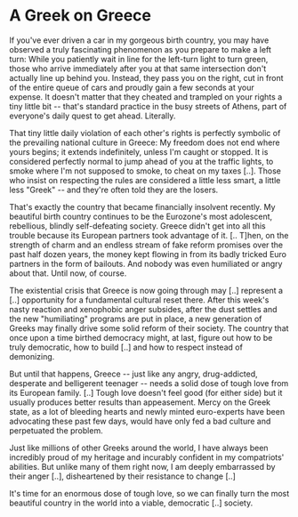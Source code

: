 # A Greek on Greece

If you've ever driven a car in my gorgeous birth country, you may have observed a truly fascinating phenomenon as you prepare to make a left turn: While you patiently wait in line for the left-turn light to turn green, those who arrive immediately after you at that same intersection don't actually line up behind you. Instead, they pass you on the right, cut in front of the entire queue of cars and proudly gain a few seconds at your expense. It doesn't matter that they cheated and trampled on your rights a tiny little bit -- that's standard practice in the busy streets of Athens, part of everyone's daily quest to get ahead. Literally.

That tiny little daily violation of each other's rights is perfectly symbolic of the prevailing national culture in Greece: My freedom does not end where yours begins; it extends indefinitely, unless I'm caught or stopped. It is considered perfectly normal to jump ahead of you at the traffic lights, to smoke where I'm not supposed to smoke, to cheat on my taxes [..]. Those who insist on respecting the rules are considered a little less smart, a little less "Greek" -- and they're often told they are the losers.

That's exactly the country that became financially insolvent recently. My beautiful birth country continues to be the Eurozone's most adolescent, rebellious, blindly self-defeating society. Greece didn't get into all this trouble because its European partners took advantage of it. [.. T]hen, on the strength of charm and an endless stream of fake reform promises over the past half dozen years, the money kept flowing in from its badly tricked Euro partners in the form of bailouts. And nobody was even humiliated or angry about that. Until now, of course.

The existential crisis that Greece is now going through may [..] represent a [..] opportunity for a fundamental cultural reset there. After this week's nasty reaction and xenophobic anger subsides, after the dust settles and the new "humiliating" programs are put in place, a new generation of Greeks may finally drive some solid reform of their society. The country that once upon a time birthed democracy might, at last, figure out how to be truly democratic, how to build [..] and how to respect instead of demonizing.

But until that happens, Greece -- just like any angry, drug-addicted, desperate and belligerent teenager -- needs a solid dose of tough love from its European family. [..] Tough love doesn't feel good (for either side) but it usually produces better results than appeasement. Mercy on the Greek state, as a lot of bleeding hearts and newly minted euro-experts have been advocating these past few days, would have only fed a bad culture and perpetuated the problem.

Just like millions of other Greeks around the world, I have always been incredibly proud of my heritage and incurably confident in my compatriots' abilities. But unlike many of them right now, I am deeply embarrassed by their anger [..], disheartened by their resistance to change [..]

It's time for an enormous dose of tough love, so we can finally turn the most beautiful country in the world into a viable, democratic [..] society.



